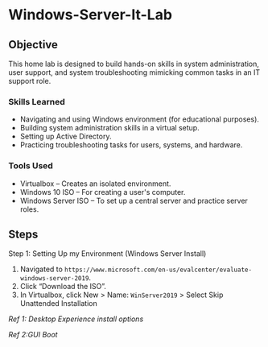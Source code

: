 # Windows-Server-It-Lab

## Objective
This home lab is designed to build hands-on skills in system administration, user support, and system troubleshooting mimicking common tasks in an IT support role.

### Skills Learned

- Navigating and using Windows environment (for educational purposes).
- Building system administration skills in a virtual setup.
- Setting up Active Directory.
- Practicing troubleshooting tasks for users, systems, and hardware.

### Tools Used

- Virtualbox  – Creates an isolated environment.
- Windows 10 ISO – For creating a user's computer.
- Windows Server ISO – To set up a central server and practice server roles.

## Steps

Step 1: Setting Up my Environment (Windows Server Install)

1. Navigated to `https://www.microsoft.com/en-us/evalcenter/evaluate-windows-server-2019`. 
2. Click “Download the ISO”.
3. In Virtualbox, click New > Name: `WinServer2019` > Select Skip Unattended Installation

*Ref 1: Desktop Experience install options*



*Ref 2:GUI Boot*



